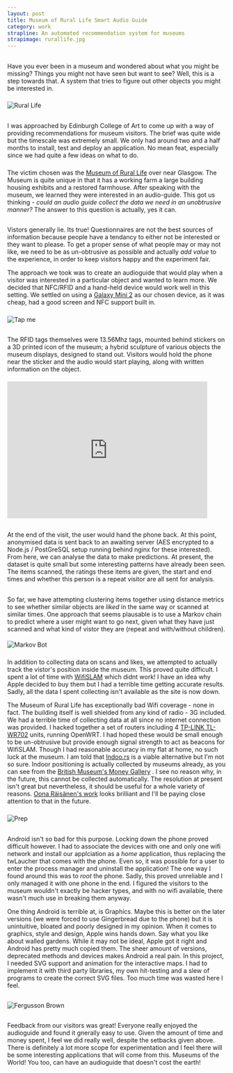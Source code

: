```yaml
---
layout: post
title: Museum of Rural Life Smart Audio Guide
category: work
strapline: An automated recommendation system for museums
strapimage: rurallife.jpg
---
```


##
Have you ever been in a museum and wondered about what you might be missing? Things you might not have seen but want to see? Well, this is a step towards that. A system that tries to figure out other objects you might be interested in.

###
![Rural Life](http://farm9.staticflickr.com/8530/8598489218_4fbd4774c8.jpg)

##
I was approached by Edinburgh College of Art to come up with a way of providing recommendations for museum visitors. The brief was quite wide but the timescale was extremely small. We only had around two and a half months to install, test and deploy an application. No mean feat, especially since we had quite a few ideas on what to do.

###
The victim chosen was the [Museum of Rural Life](http://www.nms.ac.uk/our_museums/museum_of_rural_life.aspx) over near Glasgow. The Museum is quite unique in that it has a working farm a large building housing exhibits and a restored farmhouse. After speaking with the museum, we learned they were interested in an audio-guide. This got us thinking - *could an audio guide collect the data we need in an unobtrusive manner?* The answer to this question is actually, yes it can.


##
Vistors generally lie. Its true! Questionnaires are not the best sources of information because people have a tendancy to either not be interested or they want to please. To get a proper sense of what people may or may not like, we need to be as un-obtrusive as possible and actually *add value* to the experience, in order to keep visitors happy and the experiment fair.

The approach we took was to create an audioguide that would play when a visitor was interested in a particular object and wanted to learn more. We decided that NFC/RFID and a hand-held device would work well in this setting. We settled on using a [Galaxy Mini 2](http://www.techradar.com/reviews/phones/mobile-phones/samsung-galaxy-mini-2-review-1099938/review) as our chosen device, as it was cheap, had a good screen and NFC support built in.

###
![Tap me](http://farm9.staticflickr.com/8522/8598487760_ea283bba84.jpg)

##
The RFID tags themselves were 13.56Mhz tags, mounted behind stickers on a 3D printed icon of the museum; a hybrid sculpture of various objects the museum displays, designed to stand out. Visitors would hold the phone near the sticker and the audio would start playing, along with written information on the object. 

####
<iframe width="460" height="315" src="http://www.youtube.com/embed/HiEQRCDwgc" frameborder="0" allowfullscreen></iframe>

##
At the end of the visit, the user would hand the phone back. At this point, anonymised data is sent back to an awaiting server (AES encrypted to a Node.js / PostGreSQL setup running behind nginx for these interested). From here, we can analyse the data to make predictions. At present, the dataset is quite small but some interesting patterns have already been seen. The items scanned, the ratings these items are given, the start and end times and whether this person is a repeat visitor are all sent for analysis.

##
So far, we have attempting clustering items together using distance metrics to see whether similar objects are *liked* in the same way or scanned at similar times. One approach that seems plausable is to use a Markov chain to predict where a user might want to go next, given what they have just scanned and what kind of vistor they are (repeat and with/without children).

####
![Markov Bot](http://farm9.staticflickr.com/8095/8588850549_1d452d1c6a_z.jpg)


###
In addition to collecting data on scans and likes, we attempted to actually track the vistor's position inside the museum. This proved quite difficult. I spent a lot of time with [WifiSLAM](http://techcrunch.com/2013/03/24/apple-acquires-indoor-gps-startup-wifislam-for-20m/) which didnt work! I have an idea why Apple decided to buy them but I had a terrible time getting accurate results. Sadly, all the data I spent collecting isn't available as the site is now down. 

The Museum of Rural Life has exceptionally bad Wifi coverage - none in fact. The building itself is well shielded from any kind of radio - 3G included. We had a terrible time of collecting data at all since no internet connection was provided. I hacked together a set of routers including 4 [TP-LINK TL-WR702](http://dx.com/p/mini-portable-150m-802-11n-wi-fi-wireless-router-green-115931) units, running OpenWRT. I had hoped these would be small enough to be un-obtrusive but provide enough signal strength to act as beacons for WifiSLAM. Though I had reasonable accuracy in my flat at home, no such luck at the museum. I am told that [Indoo.rs](http://www.indoo.rs) is a viable alternative but I'm not so sure. Indoor positioning is actually collected by museums already, as you can see from the [British Museum's Money Gallery](http://blog.britishmuseum.org/category/collection/money-gallery/) . I see no reason why, in the future, this cannot be collected automatically. The resolution at present isn't great but nevertheless, it should be useful for a whole variety of reasons. [Oona Räisänen's work](http://windytan.blogspot.co.uk/2013/02/a-science-campus-marauders-map.html) looks brilliant and I'll be paying close attention to that in the future.

###
![Prep](http://farm9.staticflickr.com/8385/8598489730_6f0877244a.jpg)

##
Android isn't so bad for this purpose. Locking down the phone proved difficult however. I had to associate the devices with one and only one wifi network and install our applciation as a *home* application, thus replacing the twLaucher that comes with the phone. Even so, it was possible for a user to enter the process manager and uninstall the application! The one way I found around this was to *root* the phone. Sadly, this proved unreliable and I only managed it with one phone in the end. I figured the visitors to the museum wouldn't exactly be hacker types, and with no wifi available, there wasn't much use in breaking them anyway.

One thing Android is terrible at, is Graphics. Maybe this is better on the later versions (we were forced to use Gingerbread due to the phone) but it is unintuitive, bloated and poorly designed in my opinion. When it comes to graphics, style and design, Apple wins hands down. Say what you like about walled gardens. While it may not be ideal, Apple got it right and Android has pretty much copied them. The sheer amount of versions, deprecated methods and devices makes Android a real pain. In this project, I needed SVG support and animation for the interactive maps. I had to implement it with third party libraries, my own hit-testing and a slew of programs to create the correct SVG files. Too much time was wasted here I feel. 

##
![Fergusson Brown](http://farm9.staticflickr.com/8390/8597388203_a7e5930d4c.jpg)

##
Feedback from our visitors was great! Everyone really enjoyed the audioguide and found it gnerally easy to use. Given the amount of time and money spent, I feel we did really well, despite the setbacks given above. There is definitely a lot more scope for experimentation and I feel there will be some interesting applications that will come from this. Museums of the World! You too, can have an audioguide that doesn't cost the earth!



